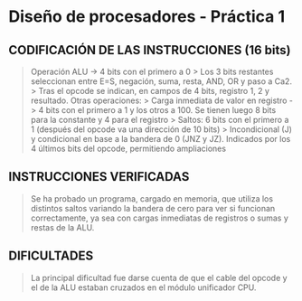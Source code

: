 # Diseño de procesadores - Práctica 1
## CODIFICACIÓN DE LAS INSTRUCCIONES (16 bits)
  > Operación ALU -> 4 bits con el primero a 0 
      > Los 3 bits restantes seleccionan entre E=S, negación, suma, resta, AND, OR y paso a Ca2.
       > Tras el opcode se indican, en campos de 4 bits, registro 1, 2 y resultado.
  > Otras operaciones:
     > Carga inmediata de valor en registro -> 4 bits con el primero a 1 y los otros a 100. Se tienen luego 8 bits para la constante y 4 para el registro
     > Saltos: 6 bits con el primero a 1 (después del opcode va una dirección de 10 bits)
        > Incondicional (J) y condicional en base a la bandera de 0 (JNZ y JZ). Indicados por los 4 últimos bits del opcode, permitiendo ampliaciones

## INSTRUCCIONES VERIFICADAS
  > Se ha probado un programa, cargado en memoria, que utiliza los distintos saltos variando la bandera de cero para ver si funcionan correctamente, ya sea con cargas inmediatas de registros o sumas y restas de la ALU.
  
## DIFICULTADES
  > La principal dificultad fue darse cuenta de que el cable del opcode y el de la ALU estaban cruzados en el módulo unificador CPU.
